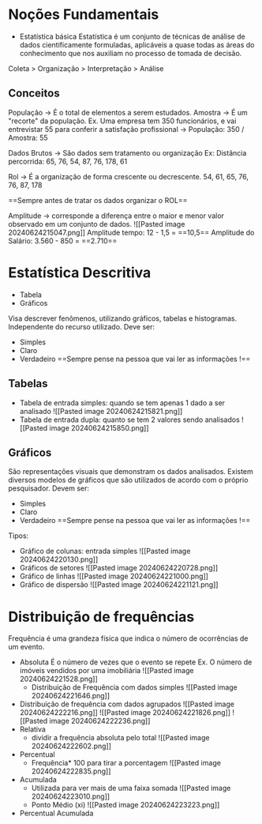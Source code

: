 
# Noções Fundamentais

- Estatística básica
Estatística é um conjunto de técnicas de análise de dados cientificamente formuladas, aplicáveis a quase todas as áreas do conhecimento que nos auxiliam no processo de tomada de decisão.

Coleta > Organização > Interpretação > Análise

## Conceitos 
População -> É o total de elementos a serem estudados.
Amostra -> É um "recorte" da população.
Ex. Uma empresa tem 350 funcionários, e vai entrevistar 55 para conferir a satisfação profissional -> População: 350 / Amostra: 55

Dados Brutos -> São dados sem tratamento ou organização
Ex: Distância percorrida: 65, 76, 54, 87, 76, 178, 61

Rol -> É a organização de forma crescente ou decrescente.
54, 61, 65, 76, 76, 87, 178

==Sempre antes de tratar os dados organizar o ROL== 

Amplitude -> corresponde a diferença entre o maior e menor valor observado em um conjunto de dados.
![[Pasted image 20240624215047.png]]
Amplitude tempo: 12 - 1,5 = ==10,5==
Amplitude do Salário: 3.560 - 850 = ==2.710==

# Estatística Descritiva 

- Tabela
- Gráficos 

Visa descrever fenômenos, utilizando gráficos, tabelas e histogramas. Independente do recurso utilizado. Deve ser:
- Simples
- Claro
- Verdadeiro
==Sempre pense na pessoa que vai ler as informações !==

## Tabelas

- Tabela de entrada simples:  quando se tem apenas 1 dado a ser analisado
	![[Pasted image 20240624215821.png]]
- Tabela de entrada dupla: quanto se tem 2 valores sendo analisados
	![[Pasted image 20240624215850.png]]

## Gráficos

São representações visuais que demonstram os dados analisados. Existem diversos modelos de gráficos que são utilizados de acordo com o próprio pesquisador.
Devem ser:
- Simples
- Claro
- Verdadeiro
==Sempre pense na pessoa que vai ler as informações !==

Tipos:
- Gráfico de colunas: entrada simples
	![[Pasted image 20240624220130.png]]
- Gráficos de setores
	![[Pasted image 20240624220728.png]]
- Gráfico de linhas
	![[Pasted image 20240624221000.png]]
- Gráfico de dispersão
	![[Pasted image 20240624221121.png]]

# Distribuição de frequências

Frequência é uma grandeza física que indica o número de ocorrências de um evento.
- Absoluta
	É o número de vezes que o evento se repete
	Ex. O número de imóveis vendidos por uma imobiliária
	![[Pasted image 20240624221528.png]]
	- Distribuição de Frequência com dados simples
	 ![[Pasted image 20240624221646.png]]
 - Distribuição de frequência com dados agrupados 
	 ![[Pasted image 20240624222216.png]]
	 ![[Pasted image 20240624221826.png]]
	 ![[Pasted image 20240624222236.png]] 
- Relativa
	- dividir a frequência absoluta pelo total
	![[Pasted image 20240624222602.png]]
- Percentual
	- Frequência* 100 para tirar a porcentagem
	![[Pasted image 20240624222835.png]] 
- Acumulada
	- Utilizada para ver mais de uma faixa somada
	 ![[Pasted image 20240624223010.png]]
	 - Ponto Médio (xi)
	 ![[Pasted image 20240624223223.png]] 
- Percentual Acumulada
